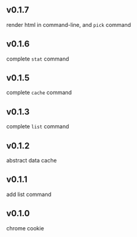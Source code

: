 ## v0.1.7
render html in command-line, and `pick` command

## v0.1.6
complete `stat` command

## v0.1.5
complete `cache` command

## v0.1.3
complete `list` command

## v0.1.2
abstract data cache

## v0.1.1
add list command

## v0.1.0
chrome cookie
